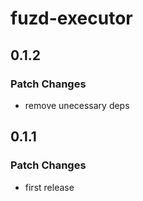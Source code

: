 # fuzd-executor

## 0.1.2

### Patch Changes

- remove unecessary deps

## 0.1.1

### Patch Changes

- first release
